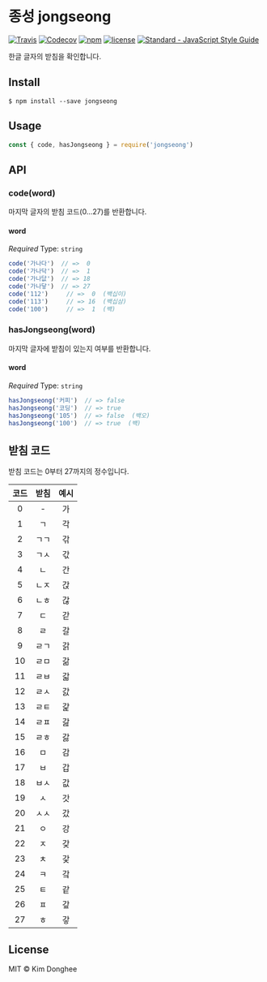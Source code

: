 # 종성 jongseong

[![Travis](https://img.shields.io/travis/kimdhoe/jongseong.svg)](https://travis-ci.org/kimdhoe/jongseong)
[![Codecov](https://img.shields.io/codecov/c/github/kimdhoe/jongseong.svg)](https://codecov.io/gh/kimdhoe/jongseong)
[![npm](https://img.shields.io/npm/v/npm.svg)](https://www.npmjs.com/package/jongseong)
[![license](https://img.shields.io/github/license/kimdhoe/jongseong.svg)](https://github.com/kimdhoe/jongseong/blob/master/LICENSE.md)
[![Standard - JavaScript Style
Guide](https://img.shields.io/badge/code%20style-standard-brightgreen.svg)](http://standardjs.com/)

한글 글자의 받침을 확인합니다.

## Install

```shell
$ npm install --save jongseong
```

## Usage

```js
const { code, hasJongseong } = require('jongseong')
```

## API

### code(word)

마지막 글자의 받침 코드(0...27)를 반환합니다.

#### word

_Required_
Type: `string`

```js
code('가나다')  // =>  0
code('가나닥')  // =>  1
code('가나닶')  // => 18
code('가나닿')  // => 27
code('112')     // =>  0  (백십이)
code('113')     // => 16  (백십삼)
code('100')     // =>  1  (백)
```

### hasJongseong(word)

마지막 글자에 받침이 있는지 여부를 반환합니다.

#### word

_Required_
Type: `string`

```js
hasJongseong('커피')  // => false
hasJongseong('코딩')  // => true
hasJongseong('105')  // => false  (백오)
hasJongseong('100')  // => true  (백)
```

## 받침 코드

받침 코드는 0부터 27까지의 정수입니다.

| 코드 | 받침 | 예시 |
|:----:|:----:|:----:|
|  0   |  -   | 가   |
|  1   |  ㄱ  | 각   |
|  2   |  ㄱㄱ| 갂   |
|  3   |  ㄱㅅ| 갃   |
|  4   |  ㄴ  | 간   |
|  5   |  ㄴㅈ| 갅   |
|  6   |  ㄴㅎ| 갆   |
|  7   |  ㄷ  | 갇   |
|  8   |  ㄹ  | 갈   |
|  9   |  ㄹㄱ| 갉   |
| 10   |  ㄹㅁ| 갊   |
| 11   |  ㄹㅂ| 갋   |
| 12   |  ㄹㅅ| 갌   |
| 13   |  ㄹㅌ| 갍   |
| 14   |  ㄹㅍ| 갎   |
| 15   |  ㄹㅎ| 갏   |
| 16   |  ㅁ  | 감   |
| 17   |  ㅂ  | 갑   |
| 18   |  ㅂㅅ| 값   |
| 19   |  ㅅ  | 갓   |
| 20   |  ㅅㅅ| 갔   |
| 21   |  ㅇ  | 강   |
| 22   |  ㅈ  | 갖   |
| 23   |  ㅊ  | 갗   |
| 24   |  ㅋ  | 갘   |
| 25   |  ㅌ  | 같   |
| 26   |  ㅍ  | 갚   |
| 27   |  ㅎ  | 갛   |

## License

MIT © Kim Donghee
